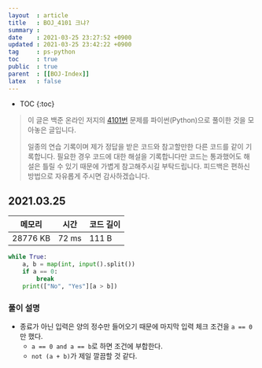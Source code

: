 ```yaml
---
layout  : article
title   : BOJ_4101 크냐?
summary : 
date    : 2021-03-25 23:27:52 +0900
updated : 2021-03-25 23:42:22 +0900
tag     : ps-python
toc     : true
public  : true
parent  : [[BOJ-Index]]
latex   : false
---
```

* TOC
{:toc}

>이 글은 백준 온라인 저지의 [4101번](https://www.acmicpc.net/problem/4101) 문제를 파이썬(Python)으로 풀이한 것을 모아놓은 글입니다.
>
> 일종의 연습 기록이며 제가 정답을 받은 코드와 참고할만한 다른 코드를 같이 기록합니다. 필요한 경우 코드에 대한 해설을 기록합니다만 코드는 통과했어도 해설은 틀릴 수 있기 때문에 가볍게 참고해주시길 부탁드립니다. 피드백은 편하신 방법으로 자유롭게 주시면 감사하겠습니다.

## 2021.03.25

| 메모리    | 시간  | 코드 길이 |
| --------- | ----- | --------- |
| 28776 KB  | 72 ms | 111 B     |

```python
while True:
    a, b = map(int, input().split())
    if a == 0:
        break
    print(["No", "Yes"][a > b])
```

### 풀이 설명

* 종료가 아닌 입력은 양의 정수만 들어오기 때문에 마지막 입력 체크 조건을 `a == 0`만 했다.
    * `a == 0 and a == b`로 하면 조건에 부합한다.
    * `not (a + b)`가 제일 깔끔할 것 같다.
